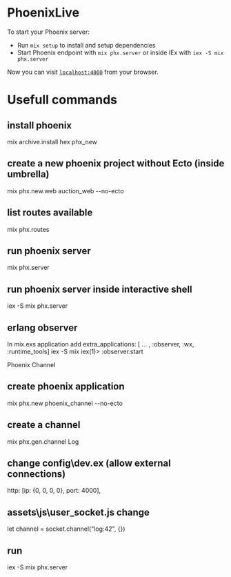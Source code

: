# PhoenixLive

To start your Phoenix server:

- Run `mix setup` to install and setup dependencies
- Start Phoenix endpoint with `mix phx.server` or inside IEx with `iex -S mix phx.server`

Now you can visit [`localhost:4000`](http://localhost:4000) from your browser.

# Usefull commands

## install phoenix

mix archive.install hex phx_new

## create a new phoenix project without Ecto (inside umbrella)

mix phx.new.web auction_web --no-ecto

## list routes available

mix phx.routes

## run phoenix server

mix phx.server

## run phoenix server inside interactive shell

iex -S mix phx.server

## erlang observer

In mix.exs application add extra_applications: [ … , :observer, :wx, :runtime_tools]
iex -S mix
iex(1)> :observer.start

Phoenix Channel

## create phoenix application

mix phx.new phoenix_channel --no-ecto

## create a channel

mix phx.gen.channel Log

## change config\dev.ex (allow external connections)

http: [ip: {0, 0, 0, 0}, port: 4000],

## assets\js\user_socket.js change

let channel = socket.channel("log:42", {})

## run

iex -S mix phx.server
